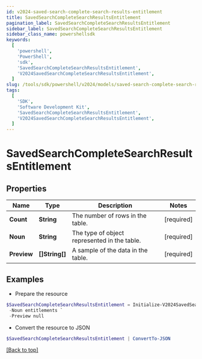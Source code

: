 ```yaml
---
id: v2024-saved-search-complete-search-results-entitlement
title: SavedSearchCompleteSearchResultsEntitlement
pagination_label: SavedSearchCompleteSearchResultsEntitlement
sidebar_label: SavedSearchCompleteSearchResultsEntitlement
sidebar_class_name: powershellsdk
keywords:
  [
    'powershell',
    'PowerShell',
    'sdk',
    'SavedSearchCompleteSearchResultsEntitlement',
    'V2024SavedSearchCompleteSearchResultsEntitlement',
  ]
slug: /tools/sdk/powershell/v2024/models/saved-search-complete-search-results-entitlement
tags:
  [
    'SDK',
    'Software Development Kit',
    'SavedSearchCompleteSearchResultsEntitlement',
    'V2024SavedSearchCompleteSearchResultsEntitlement',
  ]
---
```


# SavedSearchCompleteSearchResultsEntitlement

## Properties

| Name | Type | Description | Notes |
| --- | --- | --- | --- |
| **Count** | **String** | The number of rows in the table. | [required] |
| **Noun** | **String** | The type of object represented in the table. | [required] |
| **Preview** | **[]String[]** | A sample of the data in the table. | [required] |

## Examples

- Prepare the resource

```powershell
$SavedSearchCompleteSearchResultsEntitlement = Initialize-V2024SavedSearchCompleteSearchResultsEntitlement  -Count 2 `
 -Noun entitlements `
 -Preview null
```

- Convert the resource to JSON

```powershell
$SavedSearchCompleteSearchResultsEntitlement | ConvertTo-JSON
```

[[Back to top]](#)

